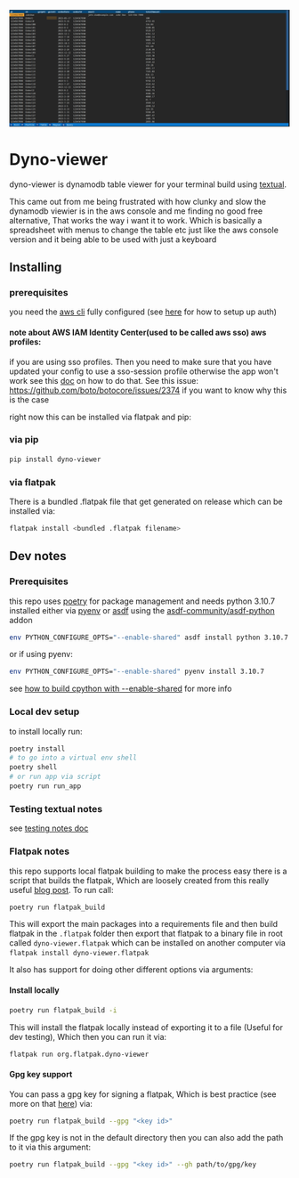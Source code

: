 ![screenshot](dyno-viewer-screenshot.png)
# Dyno-viewer

dyno-viewer is dynamodb table viewer for your terminal build using [textual](https://github.com/Textualize/textual). 

This came out from me being frustrated with how clunky and slow the dynamodb viewier is in the aws console and me finding no good free alternative, That works the way i want it to work. 
Which is basically a spreadsheet with menus to change the table etc just like the aws console version and it being able to be used with just a keyboard


## Installing

### prerequisites

you need the [aws cli](https://aws.amazon.com/cli/) fully configured (see [here](https://docs.aws.amazon.com/cli/latest/userguide/cli-chap-authentication.html) for how to setup up auth) 

#### note about AWS IAM Identity Center(used to be called aws sso) aws profiles:

if you are using sso profiles. Then you need to make sure that you have updated your config to use a sso-session profile otherwise the app won't work see this [doc](https://docs.aws.amazon.com/cli/latest/userguide/sso-configure-profile-token.html) on how to do that. See this issue: https://github.com/boto/botocore/issues/2374 if you want to know why this is the case 

right now this can be installed via flatpak and pip:

### via pip 

```bash
pip install dyno-viewer
```

### via flatpak

There is a bundled .flatpak file that get generated on release which can be installed via:

```bash
flatpak install <bundled .flatpak filename>
```

## Dev notes

### Prerequisites

this repo uses [poetry](https://python-poetry.org/docs/) for package management and needs python 3.10.7 installed either via [pyenv](https://github.com/pyenv/pyenv)
or [asdf](https://asdf-vm.com/) using the [asdf-community/asdf-python](https://github.com/asdf-community/asdf-python) addon


```bash
env PYTHON_CONFIGURE_OPTS="--enable-shared" asdf install python 3.10.7
```
or if using pyenv:

```bash
env PYTHON_CONFIGURE_OPTS="--enable-shared" pyenv install 3.10.7
```

see [how to build cpython with --enable-shared](https://github.com/pyenv/pyenv/wiki#how-to-build-cpython-with---enable-shared) for more info

### Local dev setup

to install locally run:
```bash
poetry install
# to go into a virtual env shell 
poetry shell
# or run app via script
poetry run run_app
```

### Testing textual notes

see [testing notes doc](docs/testing-textual.md)


### Flatpak notes

this repo supports local flatpak building to make the process easy there is a script that builds the flatpak, Which are loosely created from this really useful [blog post](https://www.loganasherjones.com/2018/05/using-flatpak-with-python/). To run call:

```bash
poetry run flatpak_build
```

This will export the main packages into a requirements file and then build flatpak in the `.flatpak` folder then export that flatpak to a binary file in root called `dyno-viewer.flatpak` which can be installed on another computer via `flatpak install dyno-viewer.flatpak`

It also has support for doing other different options via arguments:

#### Install locally

``` bash
poetry run flatpak_build -i 
```

This will install the flatpak locally instead of exporting it to a file (Useful for dev testing), Which then you can run it via:

```bash
flatpak run org.flatpak.dyno-viewer
```

#### Gpg key support

You can pass a gpg key for signing a flatpak, Which is best practice (see more on that [here](https://docs.flatpak.org/en/latest/flatpak-builder.html#signing)) via:

```bash
poetry run flatpak_build --gpg "<key id>"
```

If the gpg key is not in the default directory then you can also add the path to it via this argument:

```bash 
poetry run flatpak_build --gpg "<key id>" --gh path/to/gpg/key
```
